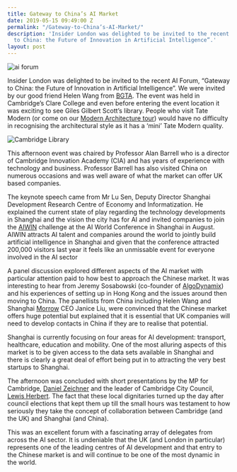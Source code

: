 ```yaml
---
title: Gateway to China’s AI Market
date: 2019-05-15 09:49:00 Z
permalink: "/Gateway-to-China’s-AI-Market/"
description: 'Insider London was delighted to be invited to the recent AI Forum, “Gateway
  to China: the Future of Innovation in Artificial Intelligence”.'
layout: post
---
```


![ai forum](/uploads/ai%20forum%20conference.jpg)

Insider London was delighted to be invited to the recent AI Forum, “Gateway to China: the Future of Innovation in Artificial Intelligence”.  We were invited by our good friend Helen Wang from [BGTA](https://www.bgta.co.uk).  The event was held in Cambridge’s Clare College and even before entering the event location it was exciting to see Giles Gilbert Scott’s library.  People who visit Tate Modern (or come on our [Modern Architecture tour](https://www.insider-london.co.uk/tours/modern-architecture-tour/)) would have no difficulty in recognising the architectural style as it has a ‘mini’ Tate Modern quality. 

 

![Cambridge Library](/uploads/cambridge%20library.jpg) 

 

This afternoon event was chaired by Professor Alan Barrell who is a director of Cambridge Innovation Academy (CIA) and has years of experience with technology and business.  Professor Barrell has also visited China on numerous occasions and was well aware of what the market can offer UK based companies. 

 

The keynote speech came from Mr Lu Sen, Deputy Director Shanghai Development Research Centre of Economy and Informatization.  He explained the current state of play regarding the technology developments in Shanghai and the vision the city has for AI and invited companies to join the [AIWIN](http://aiwin.org.cn/#/) challenge at the AI World Conference in Shanghai in August.  AIWIN attracts AI talent and companies around the world to jointly build artificial intelligence in Shanghai and given that the conference attracted 200,000 visitors last year it feels like an unmissable event for everyone involved in the AI sector 

 

A panel discussion explored different aspects of the AI market with particular attention paid to how best to approach the Chinese market.  It was interesting to hear from Jeremy Sosabowski (co-founder of [AlgoDynamix](https://www.algodynamix.com)) and his experiences of setting up in Hong Kong and the issues around then moving to China.  The panellists from China including Helen Wang and Shanghai [Morrow](http://en.aimorrow.com) CEO Janice Liu, were convinced that the Chinese market offers huge potential but explained that it is essential that UK companies will need to develop contacts in China if they are to realise that potential. 

 

Shanghai is currently focusing on four areas for AI development: transport, healthcare, education and mobility.  One of the most alluring aspects of this market is to be given access to the data sets available in Shanghai and there is clearly a great deal of effort being put in to attracting the very best startups to Shanghai. 

 

The afternoon was concluded with short presentations by the MP for Cambridge, [Daniel Zeichner](https://www.danielzeichner.co.uk) and the leader of Cambridge City Council, [Lewis Herbert](http://cambridgeshirepeterborough-ca.gov.uk/caboard/cllr-lewis-herbert/).  The fact that these local dignitaries turned up the day after council elections that kept them up till the small hours was testament to how seriously they take the concept of collaboration between Cambridge (and the UK) and Shanghai (and China). 

 

This was an excellent forum with a fascinating array of delegates from across the AI sector.  It is undeniable that the UK (and London in particular) represents one of the leading centres of AI development and that entry to the Chinese market is and will continue to be one of the most dynamic in the world. 